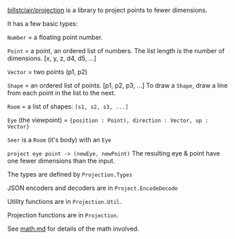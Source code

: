 [billstclair/projection](https://package.elm-lang.org/packages/billstclair/elm-projection/latest) is a library to project points to fewer dimensions.

It has a few basic types:

`Number` = a floating point number.

`Point` = a point, an ordered list of numbers. The list length is the number of dimensions. [x, y, z, d4, d5, ...]

`Vector` = two points (p1, p2)

`Shape` = an ordered list of points. [p1, p2, p3, ...]
To draw a `Shape`, draw a line from each point in the list to the next.

`Room` = a list of shapes: `[s1, s2, s3, ...]`

`Eye` (the viewpoint) = `{position : Point), direction : Vector, up : Vector}`

`Seer` is a `Room` (it's body) with an `Eye`

`project eye point -> (newEye, newPoint)`
The resulting eye & point have one fewer dimensions than the input.

The types are defined by `Projection.Types`

JSON encoders and decoders are in `Project.EncodeDecode`

Utility functions are in `Projection.Util`.

Projection functions are in `Projection`.

See [math.md](https://github.com/billstclair/elm-projection/blob/main/math.md) for details of the math involved.
